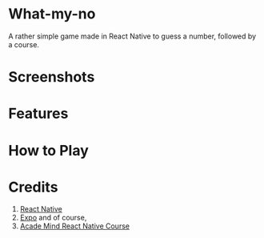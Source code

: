# What-my-no
A rather simple game made in React Native to guess a number, followed by a course. 

# Screenshots

# Features

# How to Play

# Credits
1. [React Native](https://reactnative.dev/)
2. [Expo](https://expo.dev/) and of course,
3. [Acade Mind React Native Course](https://pro.academind.com/p/react-native-the-practical-guide-2022-new)
